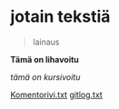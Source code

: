 
<h1>jotain tekstiä</h1>


>lainaus

**Tämä on lihavoitu**

_tämä on kursivoitu_


[Komentorivi.txt](https://github.com/oonalampola/otm-harjoitustyo/blob/master/laskarit/viikko1/komentorivi.txt)
[gitlog.txt](https://github.com/oonalampola/otm-harjoitustyo/blob/master/laskarit/viikko1/gitlog.txt)
